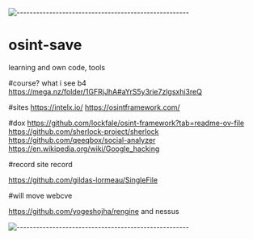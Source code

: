 ![-----------------------------------------------------](https://raw.githubusercontent.com/andreasbm/readme/master/assets/lines/aqua.png)

# osint-save
learning and own code, tools

#course? what i see b4
https://mega.nz/folder/1GFRjJhA#aYrS5y3rie7zlgsxhi3reQ

#sites
https://intelx.io/
https://osintframework.com/


#dox
https://github.com/lockfale/osint-framework?tab=readme-ov-file
https://github.com/sherlock-project/sherlock
https://github.com/qeeqbox/social-analyzer
https://en.wikipedia.org/wiki/Google_hacking

#record
site record

https://github.com/gildas-lormeau/SingleFile

#will move webcve

https://github.com/yogeshojha/rengine
and nessus

![-----------------------------------------------------](https://raw.githubusercontent.com/andreasbm/readme/master/assets/lines/aqua.png)


